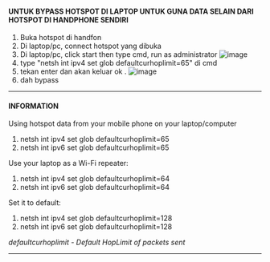 #### UNTUK BYPASS HOTSPOT DI LAPTOP UNTUK GUNA DATA SELAIN DARI HOTSPOT DI HANDPHONE SENDIRI 

1. Buka hotspot di handfon
2. Di laptop/pc, connect hotspot yang dibuka
3. Di laptop/pc, click start then type cmd, run as administrator 
   ![image](https://user-images.githubusercontent.com/92897556/195276075-75a42d09-301d-4b7e-9d8f-c5890fc4f0f8.png)
4. type "netsh int ipv4 set glob defaultcurhoplimit=65" di cmd 
5. tekan enter dan akan keluar ok
. ![image](https://user-images.githubusercontent.com/92897556/195275785-3a2f83fd-ce66-4e0b-a7c5-68780d3fc0d7.png)
6. dah bypass


-------------------------------------------------------------------------


#### INFORMATION


Using hotspot data from your mobile phone on your laptop/computer

1. netsh int ipv4 set glob defaultcurhoplimit=65
2. netsh int ipv6 set glob defaultcurhoplimit=65


Use your laptop as a Wi-Fi repeater:

1. netsh int ipv4 set glob defaultcurhoplimit=64
2. netsh int ipv6 set glob defaultcurhoplimit=64


Set it to default:

1. netsh int ipv4 set glob defaultcurhoplimit=128
2. netsh int ipv6 set glob defaultcurhoplimit=128


*defaultcurhoplimit - Default HopLimit of packets sent*

**************************************************************************



